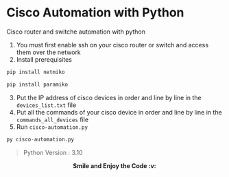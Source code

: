 # Cisco Automation with Python
Cisco router and switche automation with python
1. You must first enable ssh on your cisco router or switch and access them over the network
2. Install prerequisites
```python
pip install netmiko

pip install paramiko
```
3.  Put the IP address of cisco devices in order and line by line in the `devices_list.txt` file
4.  Put all the commands of your cisco device in order and line by line in the `commands_all_devices` file
5.  Run `cisco-automation.py`
```python
py cisco-automation.py
```


> Python Version : 3.10


<p align=center><b>Smile and Enjoy the Code :v:</p>
